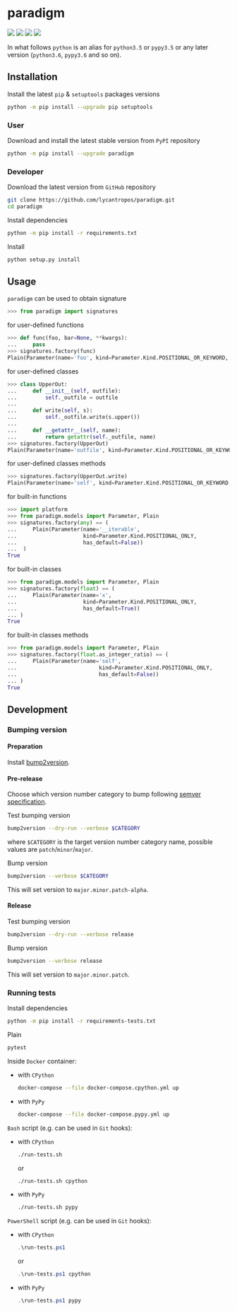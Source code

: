 paradigm
========

[![](https://github.com/lycantropos/paradigm/workflows/CI/badge.svg)](https://github.com/lycantropos/paradigm/actions/workflows/ci.yml "Github Actions")
[![](https://codecov.io/gh/lycantropos/paradigm/branch/master/graph/badge.svg)](https://codecov.io/gh/lycantropos/paradigm "Codecov")
[![](https://img.shields.io/github/license/lycantropos/paradigm.svg)](https://github.com/lycantropos/paradigm/blob/master/LICENSE "License")
[![](https://badge.fury.io/py/paradigm.svg)](https://badge.fury.io/py/paradigm "PyPI")

In what follows `python` is an alias for `python3.5` or `pypy3.5`
or any later version (`python3.6`, `pypy3.6` and so on).

Installation
------------

Install the latest `pip` & `setuptools` packages versions
```bash
python -m pip install --upgrade pip setuptools
```

### User

Download and install the latest stable version from `PyPI` repository
```bash
python -m pip install --upgrade paradigm
```

### Developer

Download the latest version from `GitHub` repository
```bash
git clone https://github.com/lycantropos/paradigm.git
cd paradigm
```

Install dependencies
```bash
python -m pip install -r requirements.txt
```

Install
```bash
python setup.py install
```

Usage
-----

`paradigm` can be used to obtain signature
```python
>>> from paradigm import signatures

```
for user-defined functions
```python
>>> def func(foo, bar=None, **kwargs):
...     pass
>>> signatures.factory(func)
Plain(Parameter(name='foo', kind=Parameter.Kind.POSITIONAL_OR_KEYWORD, has_default=False), Parameter(name='bar', kind=Parameter.Kind.POSITIONAL_OR_KEYWORD, has_default=True), Parameter(name='kwargs', kind=Parameter.Kind.VARIADIC_KEYWORD, has_default=False))

```
for user-defined classes
```python
>>> class UpperOut:
...     def __init__(self, outfile):
...         self._outfile = outfile
... 
...     def write(self, s):
...         self._outfile.write(s.upper())
... 
...     def __getattr__(self, name):
...         return getattr(self._outfile, name)
>>> signatures.factory(UpperOut)
Plain(Parameter(name='outfile', kind=Parameter.Kind.POSITIONAL_OR_KEYWORD, has_default=False))

```
for user-defined classes methods
```python
>>> signatures.factory(UpperOut.write)
Plain(Parameter(name='self', kind=Parameter.Kind.POSITIONAL_OR_KEYWORD, has_default=False), Parameter(name='s', kind=Parameter.Kind.POSITIONAL_OR_KEYWORD, has_default=False))

```
for built-in functions
```python
>>> import platform
>>> from paradigm.models import Parameter, Plain
>>> signatures.factory(any) == (
...     Plain(Parameter(name='__iterable',
...                     kind=Parameter.Kind.POSITIONAL_ONLY,
...                     has_default=False))
...  )
True

```
for built-in classes
```python
>>> from paradigm.models import Parameter, Plain
>>> signatures.factory(float) == (
...     Plain(Parameter(name='x', 
...                     kind=Parameter.Kind.POSITIONAL_ONLY,
...                     has_default=True))
... )
True

```
for built-in classes methods
```python
>>> from paradigm.models import Parameter, Plain
>>> signatures.factory(float.as_integer_ratio) == (
...     Plain(Parameter(name='self',
...                          kind=Parameter.Kind.POSITIONAL_ONLY,
...                          has_default=False))
... )
True

```

Development
-----------

### Bumping version

#### Preparation

Install
[bump2version](https://github.com/c4urself/bump2version#installation).

#### Pre-release

Choose which version number category to bump following [semver
specification](http://semver.org/).

Test bumping version
```bash
bump2version --dry-run --verbose $CATEGORY
```

where `$CATEGORY` is the target version number category name, possible
values are `patch`/`minor`/`major`.

Bump version
```bash
bump2version --verbose $CATEGORY
```

This will set version to `major.minor.patch-alpha`. 

#### Release

Test bumping version
```bash
bump2version --dry-run --verbose release
```

Bump version
```bash
bump2version --verbose release
```

This will set version to `major.minor.patch`.

### Running tests

Install dependencies
```bash
python -m pip install -r requirements-tests.txt
```

Plain
```bash
pytest
```

Inside `Docker` container:
- with `CPython`
  ```bash
  docker-compose --file docker-compose.cpython.yml up
  ```
- with `PyPy`
  ```bash
  docker-compose --file docker-compose.pypy.yml up
  ```

`Bash` script (e.g. can be used in `Git` hooks):
- with `CPython`
  ```bash
  ./run-tests.sh
  ```
  or
  ```bash
  ./run-tests.sh cpython
  ```

- with `PyPy`
  ```bash
  ./run-tests.sh pypy
  ```

`PowerShell` script (e.g. can be used in `Git` hooks):
- with `CPython`
  ```powershell
  .\run-tests.ps1
  ```
  or
  ```powershell
  .\run-tests.ps1 cpython
  ```
- with `PyPy`
  ```powershell
  .\run-tests.ps1 pypy
  ```
